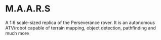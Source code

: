 # M.A.A.R.S
A 1:6 scale-sized replica of the Perseverance rover. It is an autonomous ATV/robot capable of terrain mapping, object detection, pathfinding and much more
